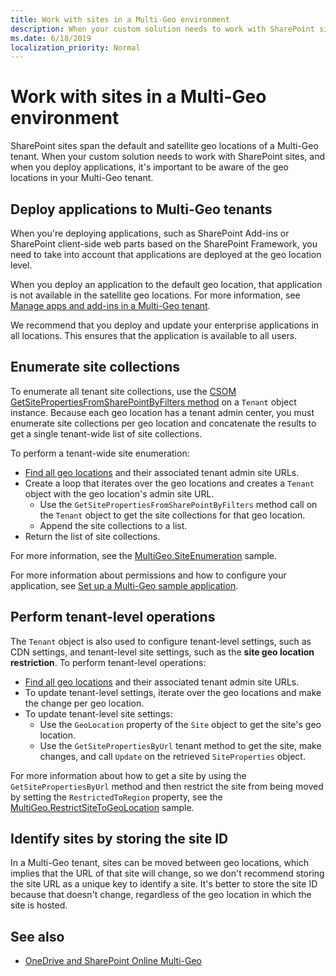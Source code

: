 ```yaml
---
title: Work with sites in a Multi-Geo environment
description: When your custom solution needs to work with SharePoint sites, and when you deploy applications, it's important to be aware of the geo locations in your Multi-Geo tenant. 
ms.date: 6/18/2019
localization_priority: Normal
---
```


# Work with sites in a Multi-Geo environment

SharePoint sites span the default and satellite geo locations of a Multi-Geo tenant. When your custom solution needs to work with SharePoint sites, and when you deploy applications, it's important to be aware of the geo locations in your Multi-Geo tenant. 

## Deploy applications to Multi-Geo tenants

When you're deploying applications, such as SharePoint Add-ins or SharePoint client-side web parts based on the SharePoint Framework, you need to take into account that applications are deployed at the geo location level. 

When you deploy an application to the default geo location, that application is not available in the satellite geo locations. For more information, see [Manage apps and add-ins in a Multi-Geo tenant](multigeo-apps.md).

We recommend that you deploy and update your enterprise applications in all locations. This ensures that the application is available to all users.

## Enumerate site collections

To enumerate all tenant site collections, use the [CSOM GetSitePropertiesFromSharePointByFilters method](https://msdn.microsoft.com/library/microsoft.online.sharepoint.tenantadministration.tenant.getsitepropertiesfromsharepointbyfilters.aspx) on a `Tenant` object instance. Because each geo location has a tenant admin center,  you must enumerate site collections per geo location and concatenate the results to get a single tenant-wide list of site collections.

To perform a tenant-wide site enumeration:

- [Find all geo locations](multigeo-discovery.md) and their associated tenant admin site URLs.
- Create a loop that iterates over the geo locations and creates a `Tenant` object with the geo location's admin site URL.
	- Use the `GetSitePropertiesFromSharePointByFilters` method call on the `Tenant` object to get the site collections for that geo location.
	- Append the site collections to a list.
- Return the list of site collections.

For more information, see the [MultiGeo.SiteEnumeration](https://github.com/SharePoint/PnP/tree/dev/Samples/MultiGeo.SiteEnumeration) sample.

For more information about permissions and how to configure your application, see [Set up a Multi-Geo sample application](multigeo-sampleapplicationsetup.md).

## Perform tenant-level operations

The `Tenant` object is also used to configure tenant-level settings, such as CDN settings, and tenant-level site settings, such as the **site geo location restriction**. To perform tenant-level operations:

- [Find all geo locations](multigeo-discovery.md) and their associated tenant admin site URLs.
- To update tenant-level settings, iterate over the geo locations and make the change per geo location.
- To update tenant-level site settings: 
	- Use the `GeoLocation` property of the `Site` object to get the site's geo location.
	- Use the `GetSitePropertiesByUrl` tenant method to get the site, make changes, and call `Update` on the retrieved `SiteProperties` object.

For more information about how to get a site by using the `GetSitePropertiesByUrl` method and then restrict the site from being moved by setting the `RestrictedToRegion` property, see the [MultiGeo.RestrictSiteToGeoLocation](https://github.com/SharePoint/PnP/tree/dev/Samples/MultiGeo.RestrictSiteToGeoLocation) sample. 

## Identify sites by storing the site ID

In a Multi-Geo tenant, sites can be moved between geo locations, which implies that the URL of that site will change, so we don't recommend storing the site URL as a unique key to identify a site. It's better to store the site ID because that doesn't change, regardless of the geo location in which the site is hosted. 


## See also

- [OneDrive and SharePoint Online Multi-Geo](multigeo-introduction.md)

